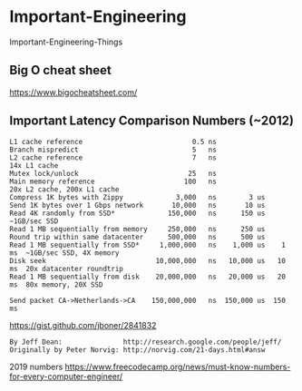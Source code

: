 # Important-Engineering
Important-Engineering-Things



## Big O cheat sheet
https://www.bigocheatsheet.com/



## Important Latency Comparison Numbers (~2012) 

```
L1 cache reference                           0.5 ns
Branch mispredict                            5   ns
L2 cache reference                           7   ns                      14x L1 cache
Mutex lock/unlock                           25   ns
Main memory reference                      100   ns                      20x L2 cache, 200x L1 cache
Compress 1K bytes with Zippy             3,000   ns        3 us
Send 1K bytes over 1 Gbps network       10,000   ns       10 us
Read 4K randomly from SSD*             150,000   ns      150 us          ~1GB/sec SSD
Read 1 MB sequentially from memory     250,000   ns      250 us
Round trip within same datacenter      500,000   ns      500 us
Read 1 MB sequentially from SSD*     1,000,000   ns    1,000 us    1 ms  ~1GB/sec SSD, 4X memory
Disk seek                           10,000,000   ns   10,000 us   10 ms  20x datacenter roundtrip
Read 1 MB sequentially from disk    20,000,000   ns   20,000 us   20 ms  80x memory, 20X SSD

Send packet CA->Netherlands->CA    150,000,000   ns  150,000 us  150 ms
```

https://gist.github.com/jboner/2841832 

```
By Jeff Dean:               http://research.google.com/people/jeff/
Originally by Peter Norvig: http://norvig.com/21-days.html#answ
```
2019 numbers https://www.freecodecamp.org/news/must-know-numbers-for-every-computer-engineer/

